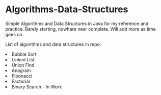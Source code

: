 # Algorithms-Data-Structures
<p>
Simple Algorithms and Data Structures in Java for my reference and practice.
Barely starting, nowhere near complete. Will add more as time goes on.
</p>
<p>
List of algorithms and data structures in repo:
<li>
Bubble Sort
</li>
<li>
Linked List
</li>
<li>
Union Find
</li>
<li>
Anagram
</li>
<li>
Fibonacci
</li>
<li>
Factorial
</li>
<li>
Binary Search - In Work
</li>
</p>
</p>
